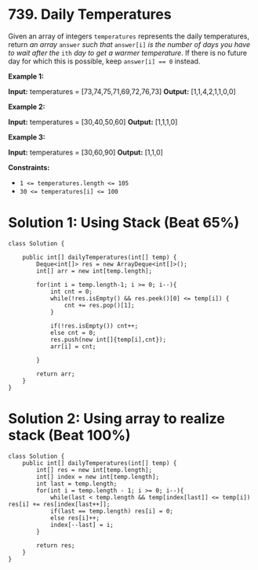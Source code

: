 # 739. Daily Temperatures
Given an array of integers  `temperatures`  represents the daily temperatures, return  _an array_  `answer`  _such that_  `answer[i]`  _is the number of days you have to wait after the_  `ith`  _day to get a warmer temperature_. If there is no future day for which this is possible, keep  `answer[i] == 0`  instead.

**Example 1:**

**Input:** temperatures = [73,74,75,71,69,72,76,73]
**Output:** [1,1,4,2,1,1,0,0]

**Example 2:**

**Input:** temperatures = [30,40,50,60]
**Output:** [1,1,1,0]

**Example 3:**

**Input:** temperatures = [30,60,90]
**Output:** [1,1,0]

**Constraints:**

-   `1 <= temperatures.length <= 105`
-   `30 <= temperatures[i] <= 100`

# Solution 1: Using Stack (Beat 65%)
```
class Solution {
    
    public int[] dailyTemperatures(int[] temp) {
        Deque<int[]> res = new ArrayDeque<int[]>();
        int[] arr = new int[temp.length];
        
        for(int i = temp.length-1; i >= 0; i--){
            int cnt = 0;
            while(!res.isEmpty() && res.peek()[0] <= temp[i]) {
                cnt += res.pop()[1];
            }
            
            if(!res.isEmpty()) cnt++;
            else cnt = 0;
            res.push(new int[]{temp[i],cnt});
            arr[i] = cnt;
            
        }
        
        return arr;
    }
}
```

# Solution 2: Using array to realize stack (Beat 100%)
```
class Solution {
    public int[] dailyTemperatures(int[] temp) {
        int[] res = new int[temp.length];
        int[] index = new int[temp.length];
        int last = temp.length;
        for(int i = temp.length - 1; i >= 0; i--){
            while(last < temp.length && temp[index[last]] <= temp[i]) res[i] += res[index[last++]];
            if(last == temp.length) res[i] = 0;
            else res[i]++;
            index[--last] = i;
        }
        
        return res;
    }
}
```